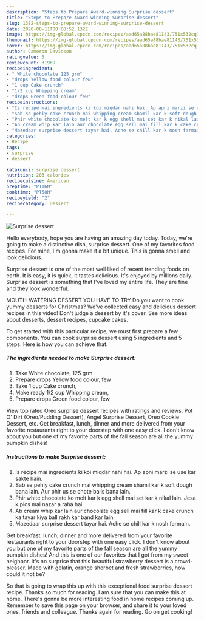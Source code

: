 ```yaml
---
description: "Steps to Prepare Award-winning Surprise dessert"
title: "Steps to Prepare Award-winning Surprise dessert"
slug: 1382-steps-to-prepare-award-winning-surprise-dessert
date: 2020-08-11T00:08:52.132Z
image: https://img-global.cpcdn.com/recipes/aad65a88bae81143/751x532cq70/surprise-dessert-recipe-main-photo.jpg
thumbnail: https://img-global.cpcdn.com/recipes/aad65a88bae81143/751x532cq70/surprise-dessert-recipe-main-photo.jpg
cover: https://img-global.cpcdn.com/recipes/aad65a88bae81143/751x532cq70/surprise-dessert-recipe-main-photo.jpg
author: Cameron Davidson
ratingvalue: 5
reviewcount: 31969
recipeingredient:
- " White chocolate 125 grm"
- "drops Yellow food colour few"
- "1 cup Cake crunch"
- "1/2 cup Whipping cream"
- "drops Green food colour few"
recipeinstructions:
- "Is recipe mai ingredients ki koi miqdar nahi hai. Ap apni marzi se use kar sakte hain."
- "Sab se pehly cake crunch mai whipping cream shamil kar k soft dough bana lain. Aur phir us se chote balls bana lain."
- "Phir white chocolate ko melt kar k egg shell mai set kar k nikal lain. Jesa k pics mai nazar a raha hai."
- "Ab cream whip kar lain aur chocolate egg sell mai fill kar k cake crunch ka tayar kiya ball rakh kar band kar lain."
- "Mazedaar surprise dessert tayar hai. Ache se chill kar k nosh farmain."
categories:
- Recipe
tags:
- surprise
- dessert

katakunci: surprise dessert 
nutrition: 203 calories
recipecuisine: American
preptime: "PT16M"
cooktime: "PT58M"
recipeyield: "2"
recipecategory: Dessert

---
```



![Surprise dessert](https://img-global.cpcdn.com/recipes/aad65a88bae81143/751x532cq70/surprise-dessert-recipe-main-photo.jpg)

Hello everybody, hope you are having an amazing day today. Today, we're going to make a distinctive dish, surprise dessert. One of my favorites food recipes. For mine, I'm gonna make it a bit unique. This is gonna smell and look delicious.

Surprise dessert is one of the most well liked of recent trending foods on earth. It is easy, it is quick, it tastes delicious. It's enjoyed by millions daily. Surprise dessert is something that I've loved my entire life. They are fine and they look wonderful.

MOUTH-WATERING DESSERT YOU HAVE TO TRY Do you want to cook yummy desserts for Christmas? We&#39;ve collected easy and delicious dessert recipes in this video! Don&#39;t judge a dessert by it&#39;s cover. See more ideas about desserts, dessert recipes, cupcake cakes.


To get started with this particular recipe, we must first prepare a few components. You can cook surprise dessert using 5 ingredients and 5 steps. Here is how you can achieve that.

<!--inarticleads1-->

##### The ingredients needed to make Surprise dessert:

1. Take  White chocolate, 125 grm
1. Prepare drops Yellow food colour, few
1. Take 1 cup Cake crunch,
1. Make ready 1/2 cup Whipping cream,
1. Prepare drops Green food colour, few


View top rated Oreo surprise dessert recipes with ratings and reviews. Pot O&#39; Dirt (Oreo/Pudding Dessert), Angel Surprise Dessert, Oreo Cookie Dessert, etc. Get breakfast, lunch, dinner and more delivered from your favorite restaurants right to your doorstep with one easy click. I don&#39;t know about you but one of my favorite parts of the fall season are all the yummy pumpkin dishes! 

<!--inarticleads2-->

##### Instructions to make Surprise dessert:

1. Is recipe mai ingredients ki koi miqdar nahi hai. Ap apni marzi se use kar sakte hain.
1. Sab se pehly cake crunch mai whipping cream shamil kar k soft dough bana lain. Aur phir us se chote balls bana lain.
1. Phir white chocolate ko melt kar k egg shell mai set kar k nikal lain. Jesa k pics mai nazar a raha hai.
1. Ab cream whip kar lain aur chocolate egg sell mai fill kar k cake crunch ka tayar kiya ball rakh kar band kar lain.
1. Mazedaar surprise dessert tayar hai. Ache se chill kar k nosh farmain.


Get breakfast, lunch, dinner and more delivered from your favorite restaurants right to your doorstep with one easy click. I don&#39;t know about you but one of my favorite parts of the fall season are all the yummy pumpkin dishes! And this is one of our favorites that I got from my sweet neighbor. It&#39;s no surprise that this beautiful strawberry dessert is a crowd-pleaser. Made with gelatin, orange sherbet and fresh strawberries, how could it not be? 

So that is going to wrap this up with this exceptional food surprise dessert recipe. Thanks so much for reading. I am sure that you can make this at home. There's gonna be more interesting food in home recipes coming up. Remember to save this page on your browser, and share it to your loved ones, friends and colleague. Thanks again for reading. Go on get cooking!
